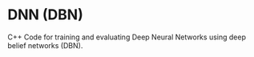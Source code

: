 # DNN (DBN)

C++ Code for training and evaluating Deep Neural Networks using deep belief networks (DBN).
